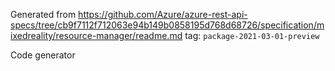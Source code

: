 Generated from https://github.com/Azure/azure-rest-api-specs/tree/cb9f7112f712063e94b149b0858195d768d68726/specification/mixedreality/resource-manager/readme.md tag: `package-2021-03-01-preview`

Code generator 



